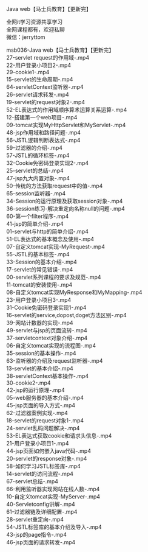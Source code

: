 Java web【马士兵教育】【更新完】

全网it学习资源共享学习<br>全网课程都有，欢迎私聊<br>微信：jerryttom<br>

msb036-Java web【马士兵教育】【更新完】<br> 27-servlet request的作用域-.mp4<br> 22-用户登录小项目2-.mp4<br> 29-cookie1-.mp4<br> 15-servlet的生命周期-.mp4<br> 64-servletContext监听器-.mp4<br> 26-servlet请求转发-.mp4<br> 19-servlet的request对象2-.mp4<br> 52-EL表达式的作用域顺序算术运算关系运算-.mp4<br> 12-搭建第一个web项目-.mp4<br> 09-tomcat实现MyHttpServlet和MyServlet-.mp4<br> 48-jsp作用域和路径问题-.mp4<br> 56-JSTL逻辑判断表达式-.mp4<br> 59-过滤器的介绍-.mp4<br> 57-JSTL的循环标签-.mp4<br> 32-Cookie免密码登录实现2-.mp4<br> 25-servlet的总结-.mp4<br> 47-jsp九大内置对象-.mp4<br> 50-传统的方法获取request中的值-.mp4<br> 65-session监听器-.mp4<br> 34-Session的运行原理及获取session对象-.mp4<br> 36-session练习-解决重定向名称null的问题-.mp4<br> 60-第一个filter程序-.mp4<br> 41-jsp的简单介绍-.mp4<br> 01-servlet与http的简单介绍-.mp4<br> 51-EL表达式的基本概念及使用-.mp4<br> 07-自定义tomcat实现-MyRequest-.mp4<br> 55-JSTL的基本标签-.mp4<br> 33-Session的基本介绍-.mp4<br> 17-servlet的常见错误-.mp4<br> 00-servlet系列课程的要求及规范-.mp4<br> 11-tomcat的安装使用-.mp4<br> 08-自定义tomcat实现MyResponse和MyMapping-.mp4<br> 23-用户登录小项目3-.mp4<br> 31-Cookie免密码登录实现1-.mp4<br> 16-servlet的service,dopost,doget方法区别-.mp4<br> 39-网站计数器的实现-.mp4<br> 49-servlet与jsp的页面流转-.mp4<br> 37-servletcontext对象介绍-.mp4<br> 06-自定义tomcat实现的流程图-.mp4<br> 35-session的基本操作-.mp4<br> 63-监听器的介绍及request监听器-.mp4<br> 13-servlet的基本介绍-.mp4<br> 38-servletContext基本操作-.mp4<br> 30-cookie2-.mp4<br> 42-jsp的运行原理-.mp4<br> 05-web服务器的基本介绍-.mp4<br> 45-jsp页面的导入方式-.mp4<br> 62-过滤器案例实现-.mp4<br> 18-servlet的request对象1-.mp4<br> 24-servlet乱码问题解决-.mp4<br> 53-EL表达式获取cookie和请求头信息-.mp4<br> 21-用户登录小项目1-.mp4<br> 44-jsp页面如何嵌入java代码-.mp4<br> 20-servlet的response对象-.mp4<br> 58-如何学习JSTL标签库-.mp4<br> 14-servlet的访问流程-.mp4<br> 67-servlet总结-.mp4<br> 66-利用监听器实现网站在线人数-.mp4<br> 10-自定义tomcat实现-MyServer-.mp4<br> 40-Servletconfig讲解-.mp4<br> 61-过滤器链及详细配置-.mp4<br> 28-servlet重定向-.mp4<br> 54-JSTL标签库的基本介绍及导入-.mp4<br> 43-jsp的page指令-.mp4<br> 46-jsp页面的请求转发-.mp4